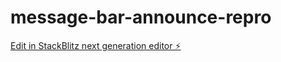 # message-bar-announce-repro

[Edit in StackBlitz next generation editor ⚡️](https://stackblitz.com/~/github.com/maxburs/message-bar-announce-repro)